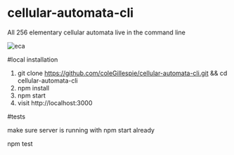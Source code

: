 # cellular-automata-cli
All 256 elementary cellular automata live in the command line

![eca](https://raw.githubusercontent.com/coleGillespie/cellular-automata-cli/master/public/preview.png)

#local installation
1. git clone https://github.com/coleGillespie/cellular-automata-cli.git && cd cellular-automata-cli
2. npm install
3. npm start
4. visit http://localhost:3000

#tests

make sure server is running with npm start already

npm test